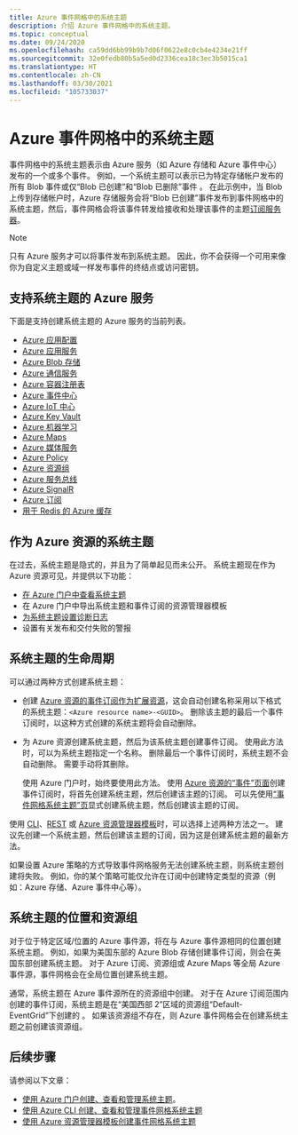 ```yaml
---
title: Azure 事件网格中的系统主题
description: 介绍 Azure 事件网格中的系统主题。
ms.topic: conceptual
ms.date: 09/24/2020
ms.openlocfilehash: ca59dd6bb99b9b7d06f0622e8c0cb4e4234e21ff
ms.sourcegitcommit: 32e0fedb80b5a5ed0d2336cea18c3ec3b5015ca1
ms.translationtype: HT
ms.contentlocale: zh-CN
ms.lasthandoff: 03/30/2021
ms.locfileid: "105733037"
---
```

# <a name="system-topics-in-azure-event-grid"></a>Azure 事件网格中的系统主题
事件网格中的系统主题表示由 Azure 服务（如 Azure 存储和 Azure 事件中心）发布的一个或多个事件。 例如，一个系统主题可以表示已为特定存储帐户发布的所有 Blob 事件或仅“Blob 已创建”和“Blob 已删除”事件  。 在此示例中，当 Blob 上传到存储帐户时，Azure 存储服务会将“Blob 已创建”事件发布到事件网格中的系统主题，然后，事件网格会将该事件转发给接收和处理该事件的主题[订阅服务器](event-handlers.md)。 

> [!NOTE] 
> 只有 Azure 服务才可以将事件发布到系统主题。 因此，你不会获得一个可用来像你为自定义主题或域一样发布事件的终结点或访问密钥。

## <a name="azure-services-that-support-system-topics"></a>支持系统主题的 Azure 服务
下面是支持创建系统主题的 Azure 服务的当前列表。

- [Azure 应用配置](event-schema-app-configuration.md)
- [Azure 应用服务](event-schema-app-service.md)
- [Azure Blob 存储](event-schema-blob-storage.md)
- [Azure 通信服务](event-schema-communication-services.md) 
- [Azure 容器注册表](event-schema-container-registry.md)
- [Azure 事件中心](event-schema-event-hubs.md)
- [Azure IoT 中心](event-schema-iot-hub.md)
- [Azure Key Vault](event-schema-key-vault.md)
- [Azure 机器学习](event-schema-machine-learning.md)
- [Azure Maps](event-schema-azure-maps.md)
- [Azure 媒体服务](event-schema-media-services.md)
- [Azure Policy](./event-schema-policy.md)
- [Azure 资源组](event-schema-resource-groups.md)
- [Azure 服务总线](event-schema-service-bus.md)
- [Azure SignalR](event-schema-azure-signalr.md)
- [Azure 订阅](event-schema-subscriptions.md)
- [用于 Redis 的 Azure 缓存](event-schema-azure-cache.md)

## <a name="system-topics-as-azure-resources"></a>作为 Azure 资源的系统主题
在过去，系统主题是隐式的，并且为了简单起见而未公开。 系统主题现在作为 Azure 资源可见，并提供以下功能：

- [在 Azure 门户中查看系统主题](create-view-manage-system-topics.md#view-all-system-topics)
- 在 Azure 门户中导出系统主题和事件订阅的资源管理器模板
- [为系统主题设置诊断日志](enable-diagnostic-logs-topic.md#enable-diagnostic-logs-for-a-system-topic)
- 设置有关发布和交付失败的警报 

## <a name="lifecycle-of-system-topics"></a>系统主题的生命周期
可以通过两种方式创建系统主题： 

- 创建 [Azure 资源的事件订阅作为扩展资源](/rest/api/eventgrid/version2020-06-01/eventsubscriptions/createorupdate)，这会自动创建名称采用以下格式的系统主题：`<Azure resource name>-<GUID>`。 删除该主题的最后一个事件订阅时，以这种方式创建的系统主题将会自动删除。 
- 为 Azure 资源创建系统主题，然后为该系统主题创建事件订阅。 使用此方法时，可以为系统主题指定一个名称。 删除最后一个事件订阅时，系统主题不会自动删除。 需要手动将其删除。 

    使用 Azure 门户时，始终要使用此方法。 使用 [Azure 资源的“事件”页面](blob-event-quickstart-portal.md#subscribe-to-the-blob-storage)创建事件订阅时，将首先创建系统主题，然后创建该主题的订阅。 可以先使用[“事件网格系统主题”页](create-view-manage-system-topics.md#create-a-system-topic)显式创建系统主题，然后创建该主题的订阅。 

使用 [CLI](create-view-manage-system-topics-cli.md)、[REST](/rest/api/eventgrid/version2020-06-01/eventsubscriptions/createorupdate) 或 [Azure 资源管理器模板](create-view-manage-system-topics-arm.md)时，可以选择上述两种方法之一。 建议先创建一个系统主题，然后创建该主题的订阅，因为这是创建系统主题的最新方法。

如果设置 Azure 策略的方式导致事件网格服务无法创建系统主题，则系统主题创建将失败。 例如，你的某个策略可能仅允许在订阅中创建特定类型的资源（例如：Azure 存储、Azure 事件中心等）。 

## <a name="location-and-resource-group-for-a-system-topic"></a>系统主题的位置和资源组
对于位于特定区域/位置的 Azure 事件源，将在与 Azure 事件源相同的位置创建系统主题。 例如，如果为美国东部的 Azure Blob 存储创建事件订阅，则会在美国东部创建系统主题。 对于 Azure 订阅、资源组或 Azure Maps 等全局 Azure 事件源，事件网格会在全局位置创建系统主题。 

通常，系统主题在 Azure 事件源所在的资源组中创建。 对于在 Azure 订阅范围内创建的事件订阅，系统主题是在“美国西部 2”区域的资源组“Default-EventGrid”下创建的 。 如果该资源组不存在，则 Azure 事件网格会在创建系统主题之前创建该资源组。 

## <a name="next-steps"></a>后续步骤
请参阅以下文章： 

- [使用 Azure 门户创建、查看和管理系统主题](create-view-manage-system-topics.md)。
- [使用 Azure CLI 创建、查看和管理事件网格系统主题](create-view-manage-system-topics-cli.md)
- [使用 Azure 资源管理器模板创建事件网格系统主题](create-view-manage-system-topics-arm.md)
